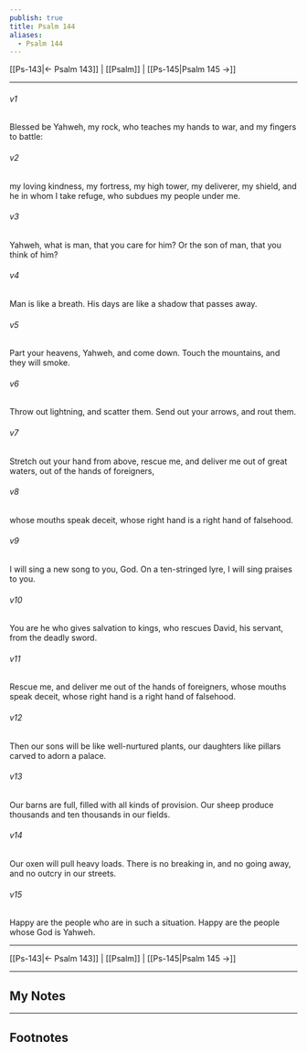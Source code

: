 ```yaml
---
publish: true
title: Psalm 144
aliases:
  - Psalm 144
---
```


[[Ps-143|← Psalm 143]] | [[Psalm]] | [[Ps-145|Psalm 145 →]]
***



###### v1 
Blessed be Yahweh, my rock, who teaches my hands to war, and my fingers to battle: 

###### v2 
my loving kindness, my fortress, my high tower, my deliverer, my shield, and he in whom I take refuge, who subdues my people under me. 

###### v3 
Yahweh, what is man, that you care for him? Or the son of man, that you think of him? 

###### v4 
Man is like a breath. His days are like a shadow that passes away. 

###### v5 
Part your heavens, Yahweh, and come down. Touch the mountains, and they will smoke. 

###### v6 
Throw out lightning, and scatter them. Send out your arrows, and rout them. 

###### v7 
Stretch out your hand from above, rescue me, and deliver me out of great waters, out of the hands of foreigners, 

###### v8 
whose mouths speak deceit, whose right hand is a right hand of falsehood. 

###### v9 
I will sing a new song to you, God. On a ten-stringed lyre, I will sing praises to you. 

###### v10 
You are he who gives salvation to kings, who rescues David, his servant, from the deadly sword. 

###### v11 
Rescue me, and deliver me out of the hands of foreigners, whose mouths speak deceit, whose right hand is a right hand of falsehood. 

###### v12 
Then our sons will be like well-nurtured plants, our daughters like pillars carved to adorn a palace. 

###### v13 
Our barns are full, filled with all kinds of provision. Our sheep produce thousands and ten thousands in our fields. 

###### v14 
Our oxen will pull heavy loads. There is no breaking in, and no going away, and no outcry in our streets. 

###### v15 
Happy are the people who are in such a situation. Happy are the people whose God is Yahweh.

***
[[Ps-143|← Psalm 143]] | [[Psalm]] | [[Ps-145|Psalm 145 →]]

---
## My Notes

---
## Footnotes
